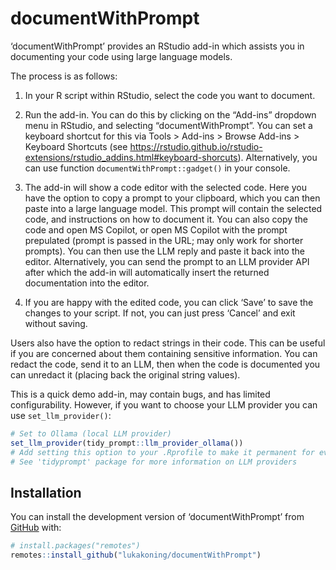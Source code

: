 
<!-- README.md is generated from README.Rmd. Please edit that file -->

# documentWithPrompt

<!-- badges: start -->
<!-- badges: end -->

‘documentWithPrompt’ provides an RStudio add-in which assists you in
documenting your code using large language models.

The process is as follows:

1)  In your R script within RStudio, select the code you want to
    document.

2)  Run the add-in. You can do this by clicking on the “Add-ins”
    dropdown menu in RStudio, and selecting “documentWithPrompt”. You
    can set a keyboard shortcut for this via Tools \> Add-ins \> Browse
    Add-ins \> Keyboard Shortcuts (see
    <https://rstudio.github.io/rstudio-extensions/rstudio_addins.html#keyboard-shorcuts>).
    Alternatively, you can use function `documentWithPrompt::gadget()`
    in your console.

3)  The add-in will show a code editor with the selected code. Here you
    have the option to copy a prompt to your clipboard, which you can
    then paste into a large language model. This prompt will contain the
    selected code, and instructions on how to document it. You can also
    copy the code and open MS Copilot, or open MS Copilot with the
    prompt prepulated (prompt is passed in the URL; may only work for
    shorter prompts). You can then use the LLM reply and paste it back
    into the editor. Alternatively, you can send the prompt to an LLM
    provider API after which the add-in will automatically insert the
    returned documentation into the editor.

4)  If you are happy with the edited code, you can click ‘Save’ to save
    the changes to your script. If not, you can just press ‘Cancel’ and
    exit without saving.

Users also have the option to redact strings in their code. This can be
useful if you are concerned about them containing sensitive information.
You can redact the code, send it to an LLM, then when the code is
documented you can unredact it (placing back the original string
values).

This is a quick demo add-in, may contain bugs, and has limited
configurability. However, if you want to choose your LLM provider you
can use `set_llm_provider()`:

``` r
# Set to Ollama (local LLM provider)
set_llm_provider(tidy_prompt::llm_provider_ollama())
# Add setting this option to your .Rprofile to make it permanent for every new R session
# See 'tidyprompt' package for more information on LLM providers
```

## Installation

You can install the development version of ‘documentWithPrompt’ from
[GitHub](https://github.com/lukakoning/documentWithPrompt) with:

``` r
# install.packages("remotes")
remotes::install_github("lukakoning/documentWithPrompt")
```
